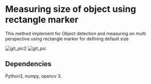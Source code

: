 # Measuring size of object using rectangle marker
This method implement for Object detection and measuring on multi perspective using rectangle marker for defining default size
  
  ![git_pic2](https://user-images.githubusercontent.com/39212833/43760808-60e8da46-9a4d-11e8-9401-a72eb44a5d57.jpg)
  ![git_pic](https://user-images.githubusercontent.com/39212833/43752821-eaf16fa8-9a2c-11e8-9c6e-c0dbe5aa0096.jpg)
  
## Dependencies
Python3, numpy, opencv 3.


